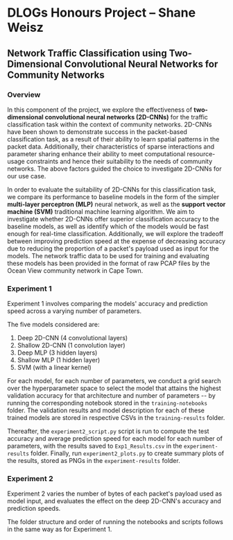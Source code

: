 # DLOGs Honours Project – Shane Weisz
## Network Traffic Classification using Two-Dimensional Convolutional Neural Networks for Community Networks

### Overview

In this component of the project, we explore the effectiveness of **two-dimensional convolutional neural networks (2D-CNNs)** for the traffic classification task within the context of community networks. 2D-CNNs have been shown to demonstrate success in the packet-based classification task, as a result of their ability to learn spatial patterns in the packet data. Additionally, their characteristics of sparse interactions and parameter sharing enhance their ability to meet computational resource-usage constraints and hence their suitability to the needs of community networks. The above factors guided the choice to investigate 2D-CNNs for our use case. 

In order to evaluate the suitability of 2D-CNNs for this classification task, we compare its performance to baseline models in the form of the simpler **multi-layer perceptron (MLP)** neural network, as well as the **support vector machine (SVM)** traditional machine learning algorithm. We aim to investigate whether 2D-CNNs offer superior classification accuracy to the baseline models, as well as identify which of the models would be fast enough for real-time classification. Additionally, we will explore the tradeoff between improving prediction speed at the expense of decreasing accuracy due to reducing the proportion of a packet's payload used as input for the models. The network traffic data to be used for training and evaluating these models has been provided in the format of raw PCAP files by the Ocean View community network in Cape Town.

### Experiment 1

Experiment 1 involves comparing the models' accuracy and prediction speed across a varying number of parameters.

The five models considered are:

1.  Deep 2D-CNN (4 convolutional layers)
2.  Shallow 2D-CNN (1 convolution layer)
3.  Deep MLP (3 hidden layers)
4.  Shallow MLP (1 hidden layer)
5.  SVM (with a linear kernel)

For each model, for each number of parameters, we conduct a grid search over the hyperparameter space to select the model that attains the highest validation accuracy for that architecture and number of parameters -- by running the corresponding notebook stored in the `training-notebooks` folder. The validation results and model description for each of these trained models are stored in respective CSVs in the `training-results` folder.

Thereafter, the `experiment2_script.py` script is run to compute the test accuracy and average prediction speed for each model for each number of parameters, with the results saved to `Exp1_Results.csv` in the `experiment-results` folder. Finally, run `experiment2_plots.py` to create summary plots of the results, stored as PNGs in the `experiment-results` folder.

### Experiment 2

Experiment 2 varies the number of bytes of each packet's payload used as model input, and evaluates the effect on the deep 2D-CNN's accuracy and prediction speeds.

The folder structure and order of running the notebooks and scripts follows in the same way as for Experiment 1.